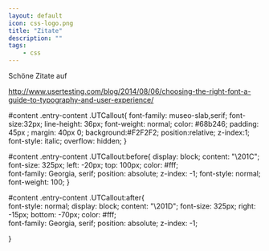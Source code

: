 ```yaml
---
layout: default
icon: css-logo.png
title: "Zitate"
description: ""
tags:
	- css
---
```

Schöne Zitate auf 

http://www.usertesting.com/blog/2014/08/06/choosing-the-right-font-a-guide-to-typography-and-user-experience/


#content  .entry-content .UTCallout{
    font-family: museo-slab,serif;
    font-size:32px;
    line-height: 36px;
    font-weight: normal;
    color: #68b246;
    padding: 45px ;
    margin: 40px 0;
    background:#F2F2F2;
    position:relative;
    z-index:1;
    font-style: italic;
    overflow: hidden;
}

#content  .entry-content .UTCallout:before{
display: block;
content: "\201C";
font-size: 325px;
left: -20px;
top: 100px;
color: #fff;    
font-family: Georgia, serif;
position: absolute;
z-index: -1;
font-style: normal;
font-weight: 100;
}

#content  .entry-content .UTCallout:after{  
font-style: normal;
display: block;
content: "\201D";
font-size: 325px;
right: -15px;
bottom: -70px;
color: #fff;    
font-family: Georgia, serif;
position: absolute;
z-index: -1;

}


